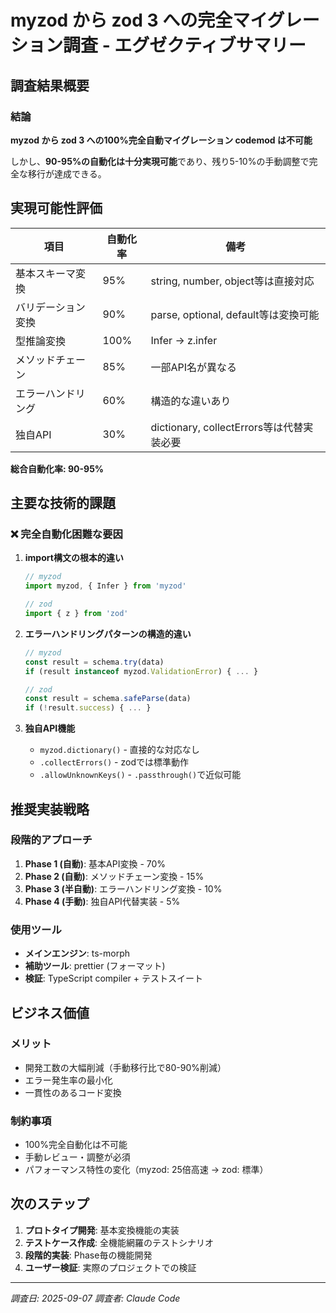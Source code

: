 # myzod から zod 3 への完全マイグレーション調査 - エグゼクティブサマリー

## 調査結果概要

### 結論
**myzod から zod 3 への100%完全自動マイグレーション codemod は不可能**

しかし、**90-95%の自動化は十分実現可能**であり、残り5-10%の手動調整で完全な移行が達成できる。

## 実現可能性評価

| 項目 | 自動化率 | 備考 |
|------|----------|------|
| 基本スキーマ変換 | 95% | string, number, object等は直接対応 |
| バリデーション変換 | 90% | parse, optional, default等は変換可能 |
| 型推論変換 | 100% | Infer<T> → z.infer<T> |
| メソッドチェーン | 85% | 一部API名が異なる |
| エラーハンドリング | 60% | 構造的な違いあり |
| 独自API | 30% | dictionary, collectErrors等は代替実装必要 |

**総合自動化率: 90-95%**

## 主要な技術的課題

### ❌ 完全自動化困難な要因

1. **import構文の根本的違い**
   ```typescript
   // myzod
   import myzod, { Infer } from 'myzod'
   
   // zod
   import { z } from 'zod'
   ```

2. **エラーハンドリングパターンの構造的違い**
   ```typescript
   // myzod
   const result = schema.try(data)
   if (result instanceof myzod.ValidationError) { ... }
   
   // zod
   const result = schema.safeParse(data)
   if (!result.success) { ... }
   ```

3. **独自API機能**
   - `myzod.dictionary()` - 直接的な対応なし
   - `.collectErrors()` - zodでは標準動作
   - `.allowUnknownKeys()` - `.passthrough()`で近似可能

## 推奨実装戦略

### 段階的アプローチ
1. **Phase 1 (自動)**: 基本API変換 - 70%
2. **Phase 2 (自動)**: メソッドチェーン変換 - 15%
3. **Phase 3 (半自動)**: エラーハンドリング変換 - 10%
4. **Phase 4 (手動)**: 独自API代替実装 - 5%

### 使用ツール
- **メインエンジン**: ts-morph
- **補助ツール**: prettier (フォーマット)
- **検証**: TypeScript compiler + テストスイート

## ビジネス価値

### メリット
- 開発工数の大幅削減（手動移行比で80-90%削減）
- エラー発生率の最小化
- 一貫性のあるコード変換

### 制約事項
- 100%完全自動化は不可能
- 手動レビュー・調整が必須
- パフォーマンス特性の変化（myzod: 25倍高速 → zod: 標準）

## 次のステップ

1. **プロトタイプ開発**: 基本変換機能の実装
2. **テストケース作成**: 全機能網羅のテストシナリオ
3. **段階的実装**: Phase毎の機能開発
4. **ユーザー検証**: 実際のプロジェクトでの検証

---
*調査日: 2025-09-07*
*調査者: Claude Code*